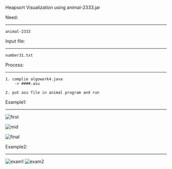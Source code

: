 Heapsort Visualization
    using animal-2333.jar

Need:
***
    animal-2333

Input file:
***
    number31.txt

Process:
***
    1. complie algowork4.java
        -> ####.asu

    2. put asu file in animal program and run
        
Example1:
***
![first](https://user-images.githubusercontent.com/41464934/54427995-6bf20880-475f-11e9-8384-d037c9b69f73.JPG)

![mid](https://user-images.githubusercontent.com/41464934/54427999-6f858f80-475f-11e9-9ebe-504dc6b08b8d.JPG)

![final](https://user-images.githubusercontent.com/41464934/54428005-71e7e980-475f-11e9-99ae-181b4c74776f.JPG)

Example2:
***
![exam1](https://user-images.githubusercontent.com/41464934/54428114-c8edbe80-475f-11e9-8c4a-a633c1875a9b.JPG)
![exam2](https://user-images.githubusercontent.com/41464934/54428118-cbe8af00-475f-11e9-8015-a112f7a22bc4.JPG)